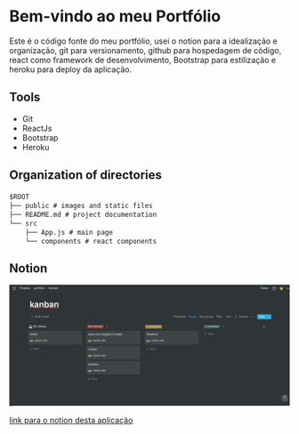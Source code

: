 # Bem-vindo ao meu Portfólio

Este é o código fonte do meu portfólio, usei o notion para a
idealização e organização, git para versionamento, github para hospedagem de código, react como framework de desenvolvimento, Bootstrap para estilização e heroku para deploy da aplicação.

## Tools

- Git
- ReactJs
- Bootstrap
- Heroku


## Organization of directories

```
$ROOT
├── public # images and static files
├── README.md # project documentation 
└── src
    ├── App.js # main page
    └── components # react components 
```

## Notion 

![Notion print](./public/notion.png)

[link para o notion desta aplicação](https://woozy-jelly-bcf.notion.site/60176da86c3c4ffea972dbe2ea24d800?v=07b5258969324191993c83ec8934ed2b)
